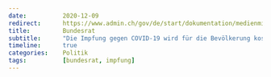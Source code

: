 ```yaml
---
date:          2020-12-09
redirect:      https://www.admin.ch/gov/de/start/dokumentation/medienmitteilungen.msg-id-81514.html
title:         Bundesrat
subtitle:      "Die Impfung gegen COVID-19 wird für die Bevölkerung kostenlos sein"
timeline:      true
categories:    Politik
tags:          [bundesrat, impfung]
---
```

